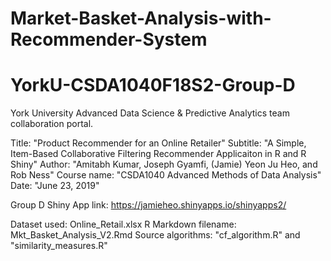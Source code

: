 # Market-Basket-Analysis-with-Recommender-System
# YorkU-CSDA1040F18S2-Group-D

York University Advanced Data Science & Predictive Analytics team collaboration portal.

Title: "Product Recommender for an Online Retailer" Subtitle: "A Simple, Item-Based Collaborative Filtering Recommender Applicaiton in R and R Shiny" Author: "Amitabh Kumar, Joseph Gyamfi, (Jamie) Yeon Ju Heo, and Rob Ness" Course name: "CSDA1040 Advanced Methods of Data Analysis" Date: "June 23, 2019"

Group D Shiny App link: https://jamieheo.shinyapps.io/shinyapps2/

Dataset used: Online_Retail.xlsx
R Markdown filename: Mkt_Basket_Analysis_V2.Rmd 
Source algorithms: "cf_algorithm.R" and "similarity_measures.R"
